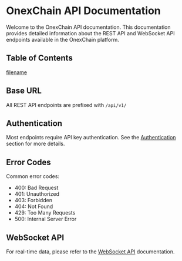 # OnexChain API Documentation

Welcome to the OnexChain API documentation. This documentation provides detailed information about the REST API and WebSocket API endpoints available in the OnexChain platform.

## Table of Contents

[filename](_sidebar.md ':include')


## Base URL

All REST API endpoints are prefixed with `/api/v1/`

## Authentication

Most endpoints require API key authentication. See the [Authentication](./authentication.md) section for more details.

<!-- ## Rate Limits

API requests are subject to rate limiting. The specific limits are documented in each endpoint's description. -->
<!-- 
## Response Format

All responses follow this format:

```json
{
  "statusCode": 200,
  "data": {
    // Response data
  },
  "timestamp": "2024-03-21T10:00:00.000Z",
  "message": "Success"
}
``` -->

## Error Codes

Common error codes:

- 400: Bad Request
- 401: Unauthorized
- 403: Forbidden
- 404: Not Found
- 429: Too Many Requests
- 500: Internal Server Error

## WebSocket API

For real-time data, please refer to the [WebSocket API](./WebSocket/Readme.md) documentation. 